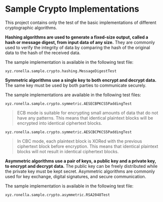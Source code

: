 # Sample Crypto Implementations

This project contains only the test of the basic implementations of different cryptographic algorithms.

**Hashing algorithms are used to generate a fixed-size output, called a hash or message digest, from input data of any size.** They are commonly used to verify the integrity of data by comparing the hash of the original data to the hash of the received data.

The sample implementation is available in the following test file:

```
xyz.ronella.sample.crypto.hashing.MessageDigestTest
```

**Symmetric algorithms use a single key to both encrypt and decrypt data.** The same key must be used by both parties to communicate securely.

The sample implementations are available in the following test files:

```
xyz.ronella.sample.crypto.symmetric.AESECBPKCS5PaddingTest
```

> ECB mode is suitable for encrypting small amounts of data that do not have any patterns. This means that identical plaintext blocks will be encrypted into identical ciphertext blocks.

```
xyz.ronella.sample.crypto.symmetric.AESCBCPKCS5PaddingTest
```

> In CBC mode, each plaintext block is XORed with the previous ciphertext block before encryption. This means that identical plaintext blocks will not result in identical ciphertext blocks.

**Asymmetric algorithms use a pair of keys, a public key and a private key, to encrypt and decrypt data.** The public key can be freely distributed while the private key must be kept secret. Asymmetric algorithms are commonly used for key exchange, digital signatures, and secure communication.

The sample implementation is available in the following test file:

```
xyz.ronella.sample.crypto.asymmetric.RSA2048Test
```

